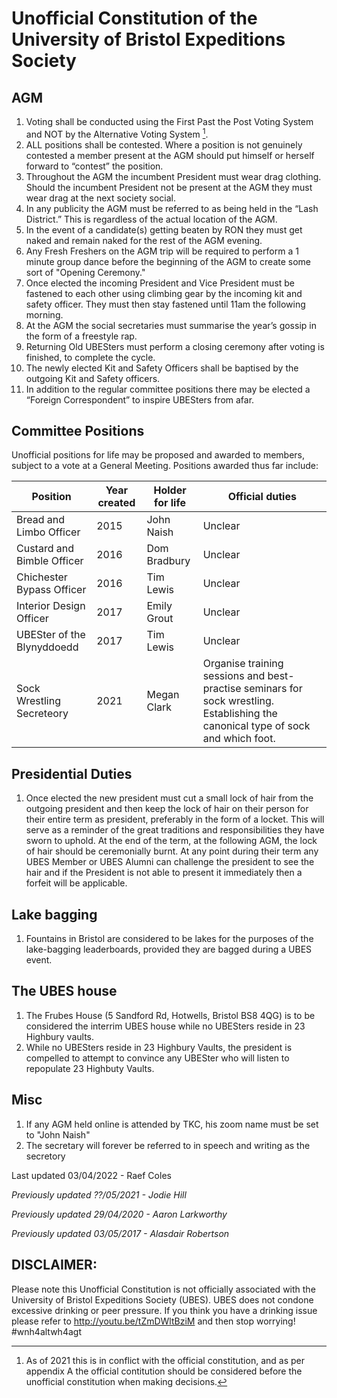 # Unofficial Constitution of the University of Bristol Expeditions Society

## AGM
1. Voting shall be conducted using the First Past the Post Voting System and NOT by the Alternative Voting System [^1].
2. ALL positions shall be contested. Where a position is not genuinely contested a member present at the AGM should put himself or herself forward to “contest” the position.
3. Throughout the AGM the incumbent President must wear drag clothing.  Should the incumbent President not be present at the AGM they must wear drag at the next society social.
4. In any publicity the AGM must be referred to as being held in the “Lash District.” This is regardless of the actual location of the AGM.
5. In the event of a candidate(s) getting beaten by RON they must get naked and remain naked for the rest of the AGM evening.
6. Any Fresh Freshers on the AGM trip will be required to perform a 1 minute group dance before the beginning of the AGM to create some sort of "Opening Ceremony."
7. Once elected the incoming President and Vice President must be fastened to each other using climbing gear by the incoming kit and safety officer.  They must then stay fastened until 11am the following morning.
8. At the AGM the social secretaries must summarise the year’s gossip in the form of a freestyle rap.
9. Returning Old UBESters must perform a closing ceremony after voting is finished, to complete the cycle.
10. The newly elected Kit and Safety Officers shall be baptised by the outgoing Kit and Safety officers.
11. In addition to the regular committee positions there may be elected a “Foreign Correspondent” to inspire UBESters from afar.

[^1]: As of 2021 this is in conflict with the official constitution, and as per appendix A the official contitution should be considered before the unofficial constitution when making decisions.

## Committee Positions

Unofficial positions for life may be proposed and awarded to members, subject to a vote at a General Meeting. Positions awarded thus far include:

| Position                   | Year created | Holder for life | Official duties                                                                                                                   |
|----------------------------|--------------|-----------------|-----------------------------------------------------------------------------------------------------------------------------------|
| Bread and Limbo Officer    | 2015         | John Naish      | Unclear                                                                                                                           |
| Custard and Bimble Officer | 2016         | Dom Bradbury    | Unclear                                                                                                                           |
| Chichester Bypass Officer  | 2016         | Tim Lewis       | Unclear                                                                                                                           |
| Interior Design Officer    | 2017         | Emily Grout     | Unclear                                                                                                                           |
| UBESter of the Blynyddoedd | 2017         | Tim Lewis       | Unclear                                                                                                                           |
| Sock Wrestling Secreteory  | 2021         | Megan Clark     | Organise training sessions and best-practise seminars for sock wrestling. Establishing the canonical type of sock and which foot. |

## Presidential Duties

1. Once elected the new president must cut a small lock of hair from the outgoing president and then keep the lock of hair on their person for their entire term as president, preferably in the form of a locket. This will serve as a reminder of the great traditions and responsibilities they have sworn to uphold. At the end of the term, at the following AGM, the lock of hair should be ceremonially burnt. At any point during their term any UBES Member or UBES Alumni can challenge the president to see the hair and if the President is not able to present it immediately then a forfeit will be applicable.

## Lake bagging

1. Fountains in Bristol are considered to be lakes for the purposes of the
   lake-bagging leaderboards, provided they are bagged during a UBES event.

## The UBES house

1. The Frubes House (5 Sandford Rd, Hotwells, Bristol BS8 4QG) is to be considered the interrim UBES house while no UBESters reside in 23 Highbury vaults.
2. While no UBESters reside in 23 Highbury Vaults, the president is compelled to attempt to convince any UBESter who will listen to repopulate 23 Highbuty Vaults.

## Misc

1. If any AGM held online is attended by TKC, his zoom name must be set to "John Naish"
2. The secretary will forever be referred to in speech and writing as the secretory

Last updated 03/04/2022 - Raef Coles

_Previously updated ??/05/2021 - Jodie Hill_

_Previously updated 29/04/2020 - Aaron Larkworthy_

_Previously updated 03/05/2017 - Alasdair Robertson_

## DISCLAIMER:

Please note this Unofficial Constitution is not officially associated with the University of Bristol Expeditions Society (UBES). UBES does not condone excessive drinking or peer pressure. If you think you have a drinking issue please refer to http://youtu.be/tZmDWltBziM and then stop worrying!  \#wnh4altwh4agt
